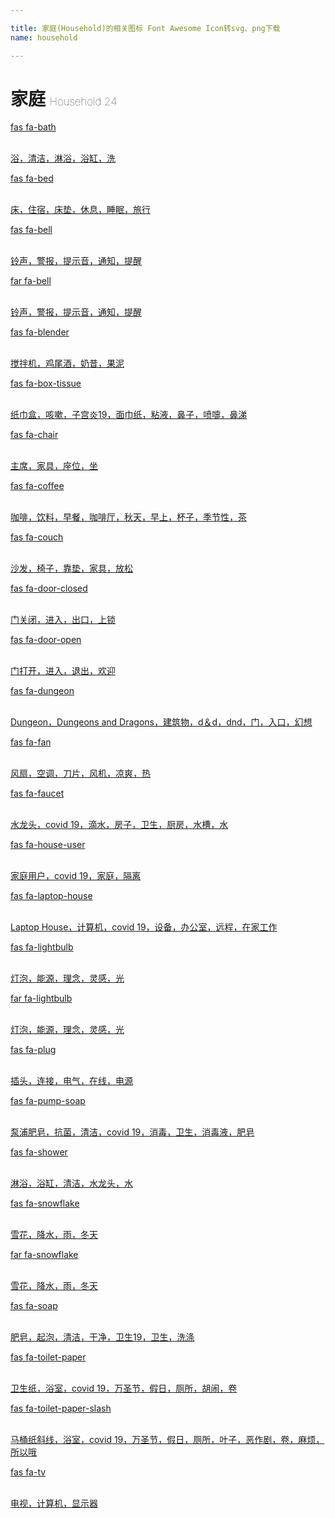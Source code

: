 ```yaml
---

title: 家庭(Household)的相关图标 Font Awesome Icon转svg、png下载
name: household

---
```


# 家庭  <small style="font-size: 60%;font-weight: 100">Household <span class="badge-secondary badge">24</span> </small>

<search tag="household" :max="0"/>

<div class="icon-list row" id="search-show"><a href="/icon/solid/bath.html" class="icon-item col-6 col-sm-4 col-md-2"><div class="icon-item-inner"><i class="fas fa-bath"></i><p><span>fas fa-bath</span></p> <p><br>浴，清洁，淋浴，浴缸，洗</p></div></a><a href="/icon/solid/bed.html" class="icon-item col-6 col-sm-4 col-md-2"><div class="icon-item-inner"><i class="fas fa-bed"></i><p><span>fas fa-bed</span></p> <p><br>床，住宿，床垫，休息，睡眠，旅行</p></div></a><a href="/icon/solid/bell.html" class="icon-item col-6 col-sm-4 col-md-2"><div class="icon-item-inner"><i class="fas fa-bell"></i><p><span>fas fa-bell</span></p> <p><br>铃声，警报，提示音，通知，提醒</p></div></a><a href="/icon/regular/bell.html" class="icon-item col-6 col-sm-4 col-md-2"><div class="icon-item-inner"><i class="far fa-bell"></i><p><span>far fa-bell</span></p> <p><br>铃声，警报，提示音，通知，提醒</p></div></a><a href="/icon/solid/blender.html" class="icon-item col-6 col-sm-4 col-md-2"><div class="icon-item-inner"><i class="fas fa-blender"></i><p><span>fas fa-blender</span></p> <p><br>搅拌机，鸡尾酒，奶昔，果泥</p></div></a><a href="/icon/solid/box-tissue.html" class="icon-item col-6 col-sm-4 col-md-2"><div class="icon-item-inner"><i class="fas fa-box-tissue"></i><p><span>fas fa-box-tissue</span></p> <p><br>纸巾盒，咳嗽，子宫炎19，面巾纸，粘液，鼻子，喷嚏，鼻涕</p></div></a><a href="/icon/solid/chair.html" class="icon-item col-6 col-sm-4 col-md-2"><div class="icon-item-inner"><i class="fas fa-chair"></i><p><span>fas fa-chair</span></p> <p><br>主席，家具，座位，坐</p></div></a><a href="/icon/solid/coffee.html" class="icon-item col-6 col-sm-4 col-md-2"><div class="icon-item-inner"><i class="fas fa-coffee"></i><p><span>fas fa-coffee</span></p> <p><br>咖啡，饮料，早餐，咖啡厅，秋天，早上，杯子，季节性，茶</p></div></a><a href="/icon/solid/couch.html" class="icon-item col-6 col-sm-4 col-md-2"><div class="icon-item-inner"><i class="fas fa-couch"></i><p><span>fas fa-couch</span></p> <p><br>沙发，椅子，靠垫，家具，放松</p></div></a><a href="/icon/solid/door-closed.html" class="icon-item col-6 col-sm-4 col-md-2"><div class="icon-item-inner"><i class="fas fa-door-closed"></i><p><span>fas fa-door-closed</span></p> <p><br>门关闭，进入，出口，上锁</p></div></a><a href="/icon/solid/door-open.html" class="icon-item col-6 col-sm-4 col-md-2"><div class="icon-item-inner"><i class="fas fa-door-open"></i><p><span>fas fa-door-open</span></p> <p><br>门打开，进入，退出，欢迎</p></div></a><a href="/icon/solid/dungeon.html" class="icon-item col-6 col-sm-4 col-md-2"><div class="icon-item-inner"><i class="fas fa-dungeon"></i><p><span>fas fa-dungeon</span></p> <p><br>Dungeon，Dungeons and Dragons，建筑物，d＆d，dnd，门，入口，幻想</p></div></a><a href="/icon/solid/fan.html" class="icon-item col-6 col-sm-4 col-md-2"><div class="icon-item-inner"><i class="fas fa-fan"></i><p><span>fas fa-fan</span></p> <p><br>风扇，空调，刀片，风机，凉爽，热</p></div></a><a href="/icon/solid/faucet.html" class="icon-item col-6 col-sm-4 col-md-2"><div class="icon-item-inner"><i class="fas fa-faucet"></i><p><span>fas fa-faucet</span></p> <p><br>水龙头，covid 19，滴水，房子，卫生，厨房，水槽，水</p></div></a><a href="/icon/solid/house-user.html" class="icon-item col-6 col-sm-4 col-md-2"><div class="icon-item-inner"><i class="fas fa-house-user"></i><p><span>fas fa-house-user</span></p> <p><br>家庭用户，covid 19，家庭，隔离</p></div></a><a href="/icon/solid/laptop-house.html" class="icon-item col-6 col-sm-4 col-md-2"><div class="icon-item-inner"><i class="fas fa-laptop-house"></i><p><span>fas fa-laptop-house</span></p> <p><br>Laptop House，计算机，covid 19，设备，办公室，远程，在家工作</p></div></a><a href="/icon/solid/lightbulb.html" class="icon-item col-6 col-sm-4 col-md-2"><div class="icon-item-inner"><i class="fas fa-lightbulb"></i><p><span>fas fa-lightbulb</span></p> <p><br>灯泡，能源，理念，灵感，光</p></div></a><a href="/icon/regular/lightbulb.html" class="icon-item col-6 col-sm-4 col-md-2"><div class="icon-item-inner"><i class="far fa-lightbulb"></i><p><span>far fa-lightbulb</span></p> <p><br>灯泡，能源，理念，灵感，光</p></div></a><a href="/icon/solid/plug.html" class="icon-item col-6 col-sm-4 col-md-2"><div class="icon-item-inner"><i class="fas fa-plug"></i><p><span>fas fa-plug</span></p> <p><br>插头，连接，电气，在线，电源</p></div></a><a href="/icon/solid/pump-soap.html" class="icon-item col-6 col-sm-4 col-md-2"><div class="icon-item-inner"><i class="fas fa-pump-soap"></i><p><span>fas fa-pump-soap</span></p> <p><br>泵浦肥皂，抗菌，清洁，covid 19，消毒，卫生，消毒液，肥皂</p></div></a><a href="/icon/solid/shower.html" class="icon-item col-6 col-sm-4 col-md-2"><div class="icon-item-inner"><i class="fas fa-shower"></i><p><span>fas fa-shower</span></p> <p><br>淋浴，浴缸，清洁，水龙头，水</p></div></a><a href="/icon/solid/snowflake.html" class="icon-item col-6 col-sm-4 col-md-2"><div class="icon-item-inner"><i class="fas fa-snowflake"></i><p><span>fas fa-snowflake</span></p> <p><br>雪花，降水，雨，冬天</p></div></a><a href="/icon/regular/snowflake.html" class="icon-item col-6 col-sm-4 col-md-2"><div class="icon-item-inner"><i class="far fa-snowflake"></i><p><span>far fa-snowflake</span></p> <p><br>雪花，降水，雨，冬天</p></div></a><a href="/icon/solid/soap.html" class="icon-item col-6 col-sm-4 col-md-2"><div class="icon-item-inner"><i class="fas fa-soap"></i><p><span>fas fa-soap</span></p> <p><br>肥皂，起泡，清洁，干净，卫生19，卫生，洗涤</p></div></a><a href="/icon/solid/toilet-paper.html" class="icon-item col-6 col-sm-4 col-md-2"><div class="icon-item-inner"><i class="fas fa-toilet-paper"></i><p><span>fas fa-toilet-paper</span></p> <p><br>卫生纸，浴室，covid 19，万圣节，假日，厕所，胡闹，卷</p></div></a><a href="/icon/solid/toilet-paper-slash.html" class="icon-item col-6 col-sm-4 col-md-2"><div class="icon-item-inner"><i class="fas fa-toilet-paper-slash"></i><p><span>fas fa-toilet-paper-slash</span></p> <p><br>马桶纸斜线，浴室，covid 19，万圣节，假日，厕所，叶子，恶作剧，卷，麻烦，所以哦</p></div></a><a href="/icon/solid/tv.html" class="icon-item col-6 col-sm-4 col-md-2"><div class="icon-item-inner"><i class="fas fa-tv"></i><p><span>fas fa-tv</span></p> <p><br>电视，计算机，显示器</p></div></a></div>


